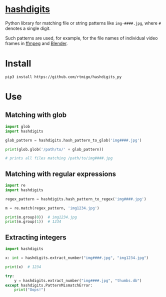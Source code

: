 # [hashdigits](https://github.com/rtmigo/hashdigits_py#readme)

Python library for matching file or string patterns like `img-####.jpg`,
where `#` denotes a single digit.

Such patterns are used, for example, for the file names of individual video
frames in  [ffmpeg](https://www.ffmpeg.org/)
and [Blender](https://www.blender.org/).

# Install

```
pip3 install https://github.com/rtmigo/hashdigits_py
```

# Use

## Matching with glob

```python
import glob
import hashdigits

glob_pattern = hashdigits.hash_pattern_to_glob('img####.jpg')

print(glob.glob('/path/to/' + glob_pattern))

# prints all files matching /path/to/img####.jpg
```

## Matching with regular expressions

```python
import re
import hashdigits

regex_pattern = hashdigits.hash_pattern_to_regex('img####.jpg')

m = re.match(regex_pattern, 'img1234.jpg')

print(m.group(0))  # img1234.jpg
print(m.group(1))  # 1234

```

## Extracting integers

```python
import hashdigits

x: int = hashdigits.extract_number("img####.jpg", "img1234.jpg")

print(x)  # 1234

try:
    y = hashdigits.extract_number("img####.jpg", "thumbs.db")
except hashdigits.PatternMismatchError:
    print("Oops!")
```


